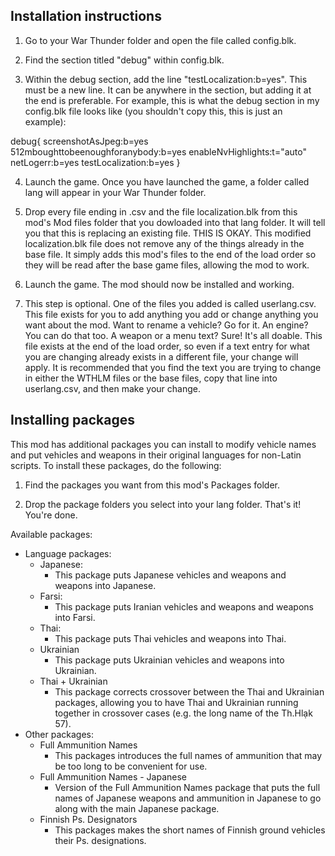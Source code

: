 ## Installation instructions

1. Go to your War Thunder folder and open the file called config.blk.

2. Find the section titled "debug" within config.blk.

3. Within the debug section, add the line "testLocalization:b=yes". This must be a new line. It can be anywhere in the section, but adding it at the end is preferable. For example, this is what the debug section in my config.blk file looks like (you shouldn't copy this, this is just an example):

debug{
  screenshotAsJpeg:b=yes
  512mboughttobeenoughforanybody:b=yes
  enableNvHighlights:t="auto"
  netLogerr:b=yes
  testLocalization:b=yes
}

4. Launch the game. Once you have launched the game, a folder called lang will appear in your War Thunder folder.

5. Drop every file ending in .csv and the file localization.blk from this mod's Mod files folder that you dowloaded into that lang folder. It will tell you that this is replacing an existing file. THIS IS OKAY. This modified localization.blk file does not remove any of the things already in the base file. It simply adds this mod's files to the end of the load order so they will be read after the base game files, allowing the mod to work.

6. Launch the game. The mod should now be installed and working.

7. This step is optional. One of the files you added is called userlang.csv. This file exists for you to add anything you add or change anything you want about the mod. Want to rename a vehicle? Go for it. An engine? You can do that too. A weapon or a menu text? Sure! It's all doable. This file exists at the end of the load order, so even if a text entry for what you are changing already exists in a different file, your change will apply. It is recommended that you find the text you are trying to change in either the WTHLM files or the base files, copy that line into userlang.csv, and then make your change.

## Installing packages

This mod has additional packages you can install to modify vehicle names and put vehicles and weapons in their original languages for non-Latin scripts. To install these packages, do the following:

1. Find the packages you want from this mod's Packages folder.

2. Drop the package folders you select into your lang folder. That's it! You're done.

Available packages:
- Language packages:
  - Japanese:
    - This package puts Japanese vehicles and weapons and weapons into Japanese.
  - Farsi:
    - This package puts Iranian vehicles and weapons and weapons into Farsi.
  - Thai:
    - This package puts Thai vehicles and weapons into Thai.
  - Ukrainian
    - This package puts Ukrainian vehicles and weapons into Ukrainian.
  - Thai + Ukrainian
    - This package corrects crossover between the Thai and Ukrainian packages, allowing you to have Thai and Ukrainian running together in crossover cases (e.g. the long name of the Th.Hlạk 57).
- Other packages:
  - Full Ammunition Names
    - This packages introduces the full names of ammunition that may be too long to be convenient for use.
  - Full Ammunition Names - Japanese
    - Version of the Full Ammunition Names package that puts the full names of Japanese weapons and ammunition in Japanese to go along with the main Japanese package.
  - Finnish Ps. Designators
    - This packages makes the short names of Finnish ground vehicles their Ps. designations.